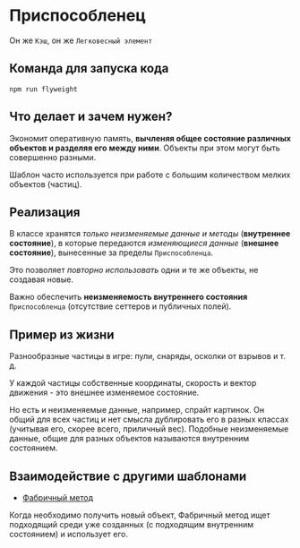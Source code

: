 # Приспособленец

Он же `Кэш`, он же `Легковесный элемент`

## Команда для запуска кода

```
npm run flyweight
```

## Что делает и зачем нужен?

Экономит оперативную память, **вычленяя общее состояние различных объектов и разделяя его между ними**. Объекты при этом могут быть совершенно разными.

Шаблон часто используется при работе с большим количеством мелких объектов (частиц).

## Реализация

В классе хранятся *только неизменяемые данные и методы* (**внутреннее состояние**), в которые передаются *изменяющиеся данные* (**внешнее состояние**), вынесенные за пределы `Приспособленца`.

Это позволяет *повторно использовать* одни и те же объекты, не создавая новые.

Важно обеспечить **неизменяемость внутреннего состояния** `Приспособленца` (отсутствие сеттеров и публичных полей).

## Пример из жизни

Разнообразные частицы в игре: пули, снаряды, осколки от взрывов и т. д.

У каждой частицы собственные координаты, скорость и вектор движения - это внешнее изменяемое состояние. 

Но есть и неизменяемые данные, например, спрайт картинок. Он общий для всех частиц и нет смысла дублировать его в разных классах (учитывая его, скорее всего, приличный вес). Подобные неизменяемые данные, общие для разных объектов называются внутренним состоянием.

## Взаимодействие с другими шаблонами

* [Фабричный метод](../../creational/factoryMethod)

Когда необходимо получить новый объект, Фабричный метод ищет подходящий среди уже созданных (с подходящим внутренним состоянием) и использует его. 